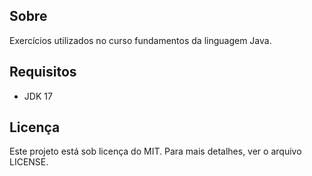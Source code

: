 ## Sobre
Exercícios utilizados no curso fundamentos da linguagem Java.

## Requisitos
* JDK 17

## Licença
Este projeto está sob licença do MIT. Para mais detalhes, ver o arquivo LICENSE.

